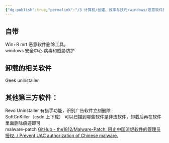 ```yaml
---
{"dg-publish":true,"permalink":"/3 计算机/创建、效率与技巧/windows/恶意软件删除/","title":"恶意软件删除"}
---
```



## 自带
Win+R mrt 恶意软件删除工具。  
windows 安全中心 病毒和威胁防护  
## 卸载的相关软件
Geek uninstaller

## 其他第三方软件：  
Revo Uninstaller 有猎手功能，识别广告软件立刻删除  
SoftCnKiller（csdn 上下载） 可以扫描到哪些软件是非法软件，卸载后再在软件里面删除痕迹即可  
malware-patch [GitHub - the1812/Malware-Patch: 阻止中国流氓软件的管理员授权. / Prevent UAC authorization of Chinese malware.](https://github.com/the1812/Malware-Patch)